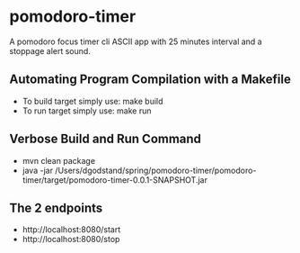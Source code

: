 # pomodoro-timer
A pomodoro focus timer cli ASCII app with 25 minutes interval and a stoppage alert sound.

## Automating Program Compilation with a Makefile
- To build target simply use: make build
- To run target simply use: make run

## Verbose Build and Run Command
- mvn clean package
- java -jar /Users/dgodstand/spring/pomodoro-timer/pomodoro-timer/target/pomodoro-timer-0.0.1-SNAPSHOT.jar


## The 2 endpoints 
- http://localhost:8080/start
- http://localhost:8080/stop

